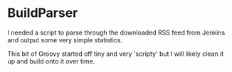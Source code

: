 BuildParser
===========

I needed a script to parse through the downloaded RSS feed from Jenkins and output some very simple statistics.

This bit of Groovy started off tiny and very 'scripty' but I will likely clean it up and build onto it over time.
